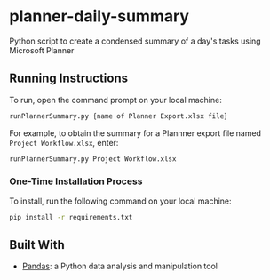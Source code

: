 # planner-daily-summary
Python script to create a condensed summary of a day's tasks using Microsoft Planner  

## Running Instructions
To run, open the command prompt on your local machine:
```sh
runPlannerSummary.py {name of Planner Export.xlsx file}
```

For example, to obtain the summary for a Plannner export file named `Project Workflow.xlsx`, enter:
```sh
runPlannerSummary.py Project Workflow.xlsx
```


### One-Time Installation Process

To install, run the following command on your local machine:
```sh
pip install -r requirements.txt
```

<!-- ### Built With -->
## Built With
* [Pandas](https://pandas.pydata.org/): a Python data analysis and manipulation tool